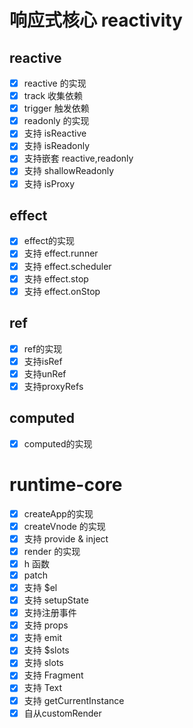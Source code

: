 
# 响应式核心 reactivity


 ## reactive
- [x] reactive 的实现
- [x] track 收集依赖
- [x] trigger 触发依赖
- [x] readonly 的实现
- [x] 支持 isReactive
- [x] 支持 isReadonly
- [x] 支持嵌套 reactive,readonly
- [x] 支持 shallowReadonly
- [x] 支持 isProxy
 ## effect
 - [x] effect的实现
 - [x] 支持 effect.runner
 - [x] 支持 effect.scheduler
 - [x] 支持 effect.stop
 - [x] 支持 effect.onStop

 ## ref
 - [x] ref的实现
 - [x] 支持isRef
 - [x] 支持unRef
 - [x] 支持proxyRefs

 ## computed
 - [x] computed的实现


 # runtime-core
 - [x] createApp的实现
 - [x] createVnode 的实现
 - [x] 支持 provide & inject 
 - [x] render 的实现
 - [x] h 函数
 - [x] patch
 - [x] 支持 $el
 - [x] 支持 setupState
 - [x] 支持注册事件
 - [x] 支持 props
 - [x] 支持 emit
 - [x] 支持 $slots
 - [x] 支持 slots 
 - [x] 支持 Fragment
 - [x] 支持 Text
 - [x] 支持 getCurrentInstance
 - [x] 自从customRender